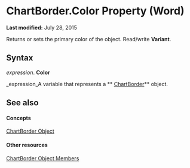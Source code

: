 
# ChartBorder.Color Property (Word)

 **Last modified:** July 28, 2015

Returns or sets the primary color of the object. Read/write  **Variant**.

## Syntax

 _expression_. **Color**

 _expression_A variable that represents a  ** [ChartBorder](eea90670-c599-2ec8-5b7b-c946a4bcd638.md)** object.


## See also


#### Concepts


 [ChartBorder Object](eea90670-c599-2ec8-5b7b-c946a4bcd638.md)
#### Other resources


 [ChartBorder Object Members](208fbc56-c413-c830-c010-00f7851b297a.md)
